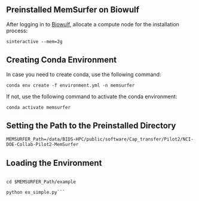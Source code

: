 ## Preinstalled MemSurfer on Biowulf

After logging in to [Biowulf](https://hpc.nih.gov/docs/connect.html), allocate a compute node for the installation process:

```sinteractive --mem=2g```

## Creating Conda Environment
In case you need to create conda, use the following command:

```conda env create -f environment.yml -n memsurfer```

If not, use the following command to activate the conda environment:

```conda activate memsurfer```

## Setting the Path to the Preinstalled Directory

```MEMSURFER_Path=/data/BIDS-HPC/public/software/Cap_transfer/Pilot2/NCI-DOE-Collab-Pilot2-MemSurfer```

## Loading the Environment
```source $MEMSURFER_Path/load_memsurfer_env.sh

cd $MEMSURFER_Path/example

python ex_simple.py```
